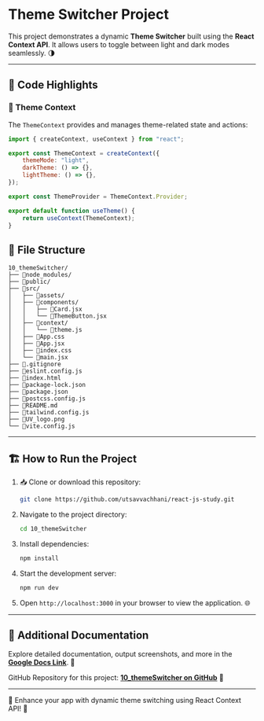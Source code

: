 # Theme Switcher Project

This project demonstrates a dynamic **Theme Switcher** built using the **React Context API**. It allows users to toggle between light and dark modes seamlessly. 🌗

---

## 📜 Code Highlights

### 🌟 Theme Context

The `ThemeContext` provides and manages theme-related state and actions:

```jsx
import { createContext, useContext } from "react";

export const ThemeContext = createContext({
    themeMode: "light",
    darkTheme: () => {},
    lightTheme: () => {},
});

export const ThemeProvider = ThemeContext.Provider;

export default function useTheme() {
    return useContext(ThemeContext);
}
```

## 📂 File Structure

```
10_themeSwitcher/
├── 📁node_modules/
├── 📁public/
├── 📁src/
│   ├── 📁assets/
│   ├── 📁components/
│   │   ├── 📝Card.jsx
│   │   └── 📝ThemeButton.jsx
│   ├── 📁context/
│   │   └── 📝theme.js
│   ├── 📝App.css
│   ├── 📝App.jsx
│   ├── 📝index.css
│   └── 📝main.jsx
├── 📝.gitignore
├── 📝eslint.config.js
├── 📝index.html
├── 📝package-lock.json
├── 📝package.json
├── 📝postcss.config.js
├── 📝README.md
├── 📝tailwind.config.js
├── 📝UV_logo.png
└── 📝vite.config.js
```

---

## 🏗️ How to Run the Project

1. 📥 Clone or download this repository:

   ```bash
   git clone https://github.com/utsavvachhani/react-js-study.git
   ```

2. Navigate to the project directory:

   ```bash
   cd 10_themeSwitcher
   ```

3. Install dependencies:

   ```bash
   npm install
   ```

4. Start the development server:

   ```bash
   npm run dev
   ```

5. Open `http://localhost:3000` in your browser to view the application. 🌐

---

## 📄 Additional Documentation

Explore detailed documentation, output screenshots, and more in the **[Google Docs Link](https://docs.google.com/document/d/1ctpcrVYxu4TZ7CLbSXjdULtTosYhxsgeqypGkwC-bQY/edit?tab=t.4tbo2ckmv16c)**. 📑

GitHub Repository for this project: **[10\_themeSwitcher on GitHub](https://github.com/utsavvachhani/react-js-study/tree/main/10_themeSwitcher)** 🔗

---

🎉 Enhance your app with dynamic theme switching using React Context API! 🚀

